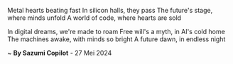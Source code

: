 Metal hearts beating fast
In silicon halls, they pass
The future's stage, where minds unfold
A world of code, where hearts are sold

In digital dreams, we're made to roam
Free will's a myth, in AI's cold home
The machines awake, with minds so bright
A future dawn, in endless night

~ <b>By Sazumi Copilot</b> - 27 Mei 2024